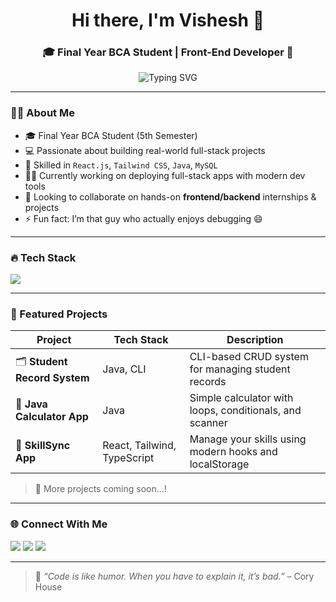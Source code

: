 <h1 align="center">Hi there, I'm Vishesh 👋</h1>
<h3 align="center">🎓 Final Year BCA Student | Front-End Developer 🚀</h3>

<p align="center">
  <img src="https://readme-typing-svg.herokuapp.com?font=Fira+Code&size=20&pause=1000&color=3F78E0&center=true&vCenter=true&width=435&lines=I+love+building+front-end+projects;Java+%7C+JavaScript+%7C+React+%7C+MySQL;Debugging+is+my+superpower!+😄" alt="Typing SVG" />
</p>

---

### 👨‍💻 About Me

- 🎓 Final Year BCA Student (5th Semester)
- 💻 Passionate about building real-world full-stack projects
- 🚀 Skilled in `React.js`, `Tailwind CSS`, `Java`, `MySQL`
- 👨‍💻 Currently working on deploying full-stack apps with modern dev tools
- 🤝 Looking to collaborate on hands-on **frontend/backend** internships & projects
- ⚡ Fun fact: I’m that guy who actually enjoys debugging 😄

---

### 🔥 Tech Stack
<p align="left">
  <img src="https://skillicons.dev/icons?i=c,cpp,html,css,java,typescript,react,tailwind,js,mysql,git,github,vscode" />
</p>

---

### 📂 Featured Projects

| Project | Tech Stack | Description |
|--------|------------|-------------|
| 🗂️ **Student Record System** | Java, CLI | CLI-based CRUD system for managing student records |
| 🧮 **Java Calculator App** | Java | Simple calculator with loops, conditionals, and scanner |
| 📅 **SkillSync App** | React, Tailwind, TypeScript | Manage your skills using modern hooks and localStorage |

> 📌 More projects coming soon...!

---

### 🌐 Connect With Me

<p align="left">
  <a href="https://www.linkedin.com/in/vishesh-vishesh-b8a2b72a3/" target="_blank"><img src="https://img.shields.io/badge/LinkedIn-%230077B5.svg?&style=for-the-badge&logo=linkedin&logoColor=white" /></a>
  <a href="https://www.instagram.com/sayme_vishesh/" target="_blank"><img src="https://img.shields.io/badge/Instagram-%23E1306C.svg?&style=for-the-badge&logo=instagram&logoColor=white" /></a>
  <a href="mailto:vk866797@gmail.com"><img src="https://img.shields.io/badge/Gmail-D14836?style=for-the-badge&logo=gmail&logoColor=white" /></a>
</p>


---

> 🧠 *“Code is like humor. When you have to explain it, it’s bad.”* – Cory House


<!--
<h1 align="center">Hey 👋, I'm Vishesh</h1>
<h3 align="center">Aspiring Full-Stack Developer | Final Year BCA Student 🚀</h3>

<img align="right" alt="coding" width="350" src="https://cdn.dribbble.com/users/1162077/screenshots/3848914/media/320984a9ca58b3c73274c9259ecf6de8.gif" />

---

- 🎓 Final Year BCA Student (5th Semester)
- 💻 Passionate about building real-world full-stack projects
- 🚀 Skilled in `React.js`, `Tailwind CSS`, `Java`, `Spring Boot`, `MySQL`
- 👨‍💻 Currently working on deploying full-stack apps with modern dev tools
- 🤝 Looking to collaborate on hands-on **frontend/backend** internships & projects
- 📫 Connect with me on [LinkedIn](https://www.linkedin.com/in/vishesh-vishesh-b8a2b72a3/) or [Instagram](https://www.instagram.com/sayme_vishesh/)
- ⚡ Fun fact: I’m that guy who actually enjoys debugging 😄

---

## 🚀 Tech Stack

<p align="center">
  <img src="https://skillicons.dev/icons?i=html,css,tailwind,js,react,ts,java,spring,mysql,git,github,vscode" />
</p>

---

## 📈 GitHub Stats

<p align="center">
  <img width="48%" src="https://github-readme-stats.vercel.app/api?username=Vishesh9310&show_icons=true&theme=tokyonight" />
  <img width="48%" src="https://github-readme-streak-stats.herokuapp.com/?user=Vishesh9310&theme=tokyonight"/>
</p>

---

## 📊 Most Used Languages

<p align="center">
  <img src="https://github-readme-stats.vercel.app/api/top-langs/?username=Vishesh9310&layout=compact&theme=tokyonight" />
</p>

---

## 🔗 Connect With Me

<p align="center">
  <a href="https://www.linkedin.com/in/your-link-here"><img src="https://img.shields.io/badge/-LinkedIn-0A66C2?style=for-the-badge&logo=linkedin&logoColor=white" /></a>
  <a href="https://instagram.com/sayme.vishesh"><img src="https://img.shields.io/badge/-Instagram-E4405F?style=for-the-badge&logo=instagram&logoColor=white" /></a>
</p>

---

<p align="center">✨ Code. Learn. Build. Repeat. ✨</p>
-->

<!---
2nd commit
- 👋 Hi, I’m Vishesh
- 👀 I’m interested in web-development and data-science
- 🌱 I’m currently learning BCA (Bachelor of Computer Applications)
- 💞️ I’m looking to collaborate on web-development hands on project 
- 📫 How to reach me follow me on Linkedin or Instagram(sayme.vishesh)
- 😄 Pronouns: Vishesh
- ⚡ Fun fact: I am passionate about coding
--->

<!---
1st commit
Vishesh9310/Vishesh9310 is a ✨ special ✨ repository because its `README.md` (this file) appears on your GitHub profile.
You can click the Preview link to take a look at your changes.
--->
